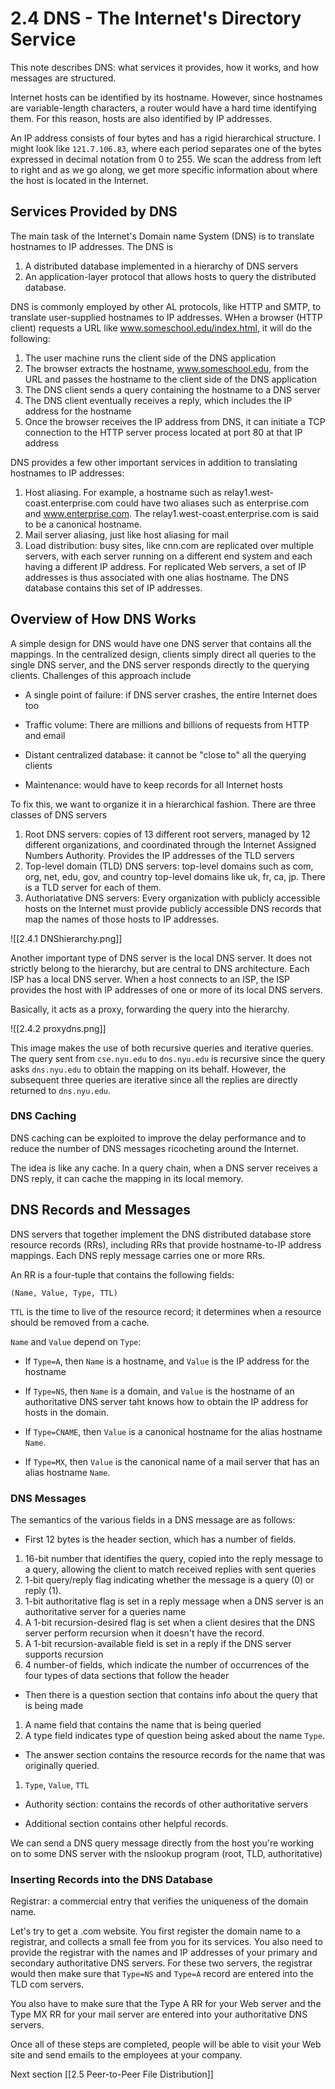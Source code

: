 # 2.4 DNS - The Internet's Directory Service
This note describes DNS: what services it provides, how it works, and how messages are structured.

Internet hosts can be identified by its hostname. However, since hostnames are variable-length characters, a router would have a hard time identifying them. For this reason, hosts are also identified by IP addresses. 

An IP address consists of four bytes and has a rigid hierarchical structure. I might look like `121.7.106.83`, where each period separates one of the bytes expressed in decimal notation from $0$ to $255$. We scan the address from left to right and as we go along, we get more specific information about where the host is located in the Internet. 

## Services Provided by DNS
The main task of the Internet's Domain name System (DNS) is to translate hostnames to IP addresses. The DNS is
1. A distributed database implemented in a hierarchy of DNS servers
2. An application-layer protocol that allows hosts to query the distributed database. 

DNS is commonly employed by other AL protocols, like HTTP and SMTP, to translate user-supplied hostnames to IP addresses. WHen a browser (HTTP client) requests a URL like www.someschool.edu/index.html, it will do the following:
1. The user machine runs the client side of the DNS application
2. The browser extracts the hostname, www.someschool.edu, from the URL and passes the hostname to the client side of the DNS application
3. The DNS client sends a query containing the hostname to a DNS server
4. The DNS client eventually receives a reply, which includes the IP address for the hostname
5. Once the browser receives the IP address from DNS, it can initiate a TCP connection to the HTTP server process located at port 80 at that IP address

DNS provides a few other important services in addition to translating hostnames to IP addresses:
1. Host aliasing. For example, a hostname such as relay1.west-coast.enterprise.com could have two aliases such as enterprise.com and www.enterprise.com. The relay1.west-coast.enterprise.com is said to be a canonical hostname. 
2. Mail server aliasing, just like host aliasing for mail
3. Load distribution: busy sites, like cnn.com are replicated over multiple servers, with each server running on a different end system and each having a different IP address. For replicated Web servers, a set of IP addresses is thus associated with one alias hostname. The DNS database contains this set of IP addresses. 

## Overview of How DNS Works
A simple design for DNS would have one DNS server that contains all the mappings. In the centralized design, clients simply direct all queries to the single DNS server, and the DNS server responds directly to the querying clients. Challenges of this approach include

- A single point of failure: if DNS server crashes, the entire Internet does too

- Traffic volume: There are millions and billions of requests from HTTP and email

- Distant centralized database: it cannot be "close to" all the querying clients

- Maintenance: would have to keep records for all Internet hosts

To fix this, we want to organize it in a hierarchical fashion. There are three classes of DNS servers
1. Root DNS servers: copies of 13 different root servers, managed by 12 different organizations, and coordinated through the Internet Assigned Numbers Authority. Provides the IP addresses of the TLD servers
2. Top-level domain (TLD) DNS servers: top-level domains such as com, org, net, edu, gov, and country top-level domains like uk, fr, ca, jp. There is a TLD server for each of them. 
3. Authoriatative DNS servers: Every organization with publicly accessible hosts on the Internet must provide publicly accessible DNS records that map the names of those hosts to IP addresses. 

![[2.4.1 DNShierarchy.png]]

Another important type of DNS server is the local DNS server. It does not strictly belong to the hierarchy, but are central to DNS architecture. Each ISP has a local DNS server. When a host connects to an ISP, the ISP provides the host with IP addresses of one or more of its local DNS servers. 

Basically, it acts as a proxy, forwarding the query into the hierarchy.

![[2.4.2 proxydns.png]]

This image makes the use of both recursive queries and iterative queries. The query sent from `cse.nyu.edu` to `dns.nyu.edu` is recursive since the query asks `dns.nyu.edu` to obtain the mapping on its behalf. However, the subsequent three queries are iterative since all the replies are directly returned to `dns.nyu.edu`. 

### DNS Caching
DNS caching can be exploited to improve the delay performance and to reduce the number of DNS messages ricocheting around the Internet. 

The idea is like any cache. In a query chain, when a DNS server receives a DNS reply, it can cache the mapping in its local memory. 

## DNS Records and Messages
DNS servers that together implement the DNS distributed database store resource records (RRs), including RRs that provide hostname-to-IP address mappings. Each DNS reply message carries one or more RRs. 

An RR is a four-tuple that contains the following fields:

`(Name, Value, Type, TTL)`

`TTL` is the time to live of the resource record; it determines when a resource should be removed from a cache. 

`Name` and `Value` depend on `Type`:

- If `Type=A`, then `Name` is a hostname, and `Value` is the IP address for the hostname

- If `Type=NS`, then `Name` is a domain, and `Value` is the hostname of an authoritative DNS server taht knows how to obtain the IP address for hosts in the domain. 

- If `Type=CNAME`, then `Value` is a canonical hostname for the alias hostname `Name`.

- If `Type=MX`, then `Value` is the canonical name of a mail server that has an alias hostname `Name`. 

### DNS Messages
The semantics of the various fields in a DNS message are as follows:

- First 12 bytes is the header section, which has a number of fields.
1. 16-bit number that identifies the query, copied into the reply message to a query, allowing the client to match received replies with sent queries
2. 1-bit query/reply flag indicating whether the message is a query (0) or reply (1). 
3. 1-bit authoritative flag is set in a reply message when a DNS server is an authoritative server for a queries name
4. A 1-bit recursion-desired flag is set when a client desires that the DNS server perform recursion when it doesn't have the record.
5. A 1-bit recursion-available field is set in a reply if the DNS server supports recursion
6. 4 number-of fields, which indicate the number of occurrences of the four types of data sections that follow the header

- Then there is a question section that contains info about the query that is being made
1. A name field that contains the name that is being queried
2. A type field indicates type of question being asked about the name `Type`.

- The answer section contains the resource records for the name that was originally queried.
1. `Type`, `Value`, `TTL`

- Authority section: contains the records of other authoritative servers

- Additional section contains other helpful records. 

We can send a DNS query message directly from the host you're working on to some DNS server with the nslookup program (root, TLD, authoritative)

### Inserting Records into the DNS Database
Registrar: a commercial entry that verifies the uniqueness of the domain name. 

Let's try to get a .com website. You first register the domain name to a registrar, and collects a small fee from you for its services. You also need to provide the registrar with the names and IP addresses of your primary and secondary authoritative DNS servers. For these two servers, the registrar would then make sure that `Type=NS` and `Type=A` record are entered into the TLD com servers. 

You also have to make sure that the Type A RR for your Web server and the Type MX RR for your mail server are entered into your authoritative DNS servers.

Once all of these steps are completed, people will be able to visit your Web site and send emails to the employees at your company. 

Next section [[2.5 Peer-to-Peer File Distribution]]

